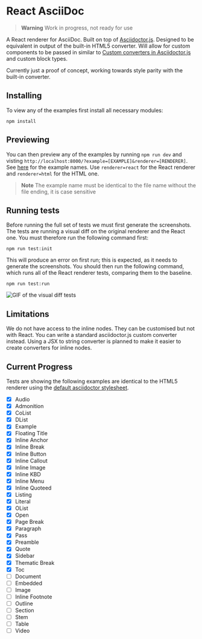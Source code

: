 # React AsciiDoc

> **Warning** Work in progress, not ready for use

A React renderer for AsciiDoc. Built on top of
[Asciidoctor.js](https://github.com/asciidoctor/asciidoctor.js/). Designed to be equivalent
in output of the built-in HTML5 converter. Will allow for custom components to be passed in
similar to
[Custom converters in Asciidoctor.js](https://docs.asciidoctor.org/asciidoctor.js/latest/extend/converter/custom-converter/)
and custom block types.

Currently just a proof of concept, working towards style parity with the built-in converter.

## Installing

To view any of the examples first install all necessary modules:

```
npm install
```

## Previewing

You can then preview any of the examples by running `npm run dev` and visting
`http://localhost:8000/?example=[EXAMPLE]&renderer=[RENDERER]`. See
[here](https://github.com/oxidecomputer/react-asciidoc/tree/main/src/examples) for the
example names. Use `renderer=react` for the React renderer and `renderer=html` for the HTML
one.

> **Note** The example name must be identical to the file name without the file ending, it
> is case sensitive

## Running tests

Before running the full set of tests we must first generate the screenshots. The tests are
running a visual diff on the original renderer and the React one. You must therefore run the
following command first:

```
npm run test:init
```

This will produce an error on first run; this is expected, as it needs to generate the
screenshots. You should then run the following command, which runs all of the React renderer
tests, comparing them to the baseline.

```
npm run test:run
```

![GIF of the visual diff tests](https://user-images.githubusercontent.com/4020798/196468163-a3fac4eb-ddec-43d1-99ee-a38fe7cd7062.gif)

## Limitations

We do not have access to the inline nodes. They can be customised but not with React. You
can write a standard asciidoctor.js custom converter instead. Using a JSX to string
converter is planned to make it easier to create converters for inline nodes.

## Current Progress

Tests are showing the following examples are identical to the HTML5 renderer using the [default asciidoctor stylesheet](https://github.com/asciidoctor/asciidoctor/blob/f80441fd2ad46439cce19bf54581eb9d79097f3d/src/stylesheets/asciidoctor.css).

- [x] Audio
- [x] Admonition
- [x] CoList
- [x] DList
- [x] Example
- [x] Floating Title
- [x] Inline Anchor
- [x] Inline Break
- [x] Inline Button
- [x] Inline Callout
- [x] Inline Image
- [x] Inline KBD
- [x] Inline Menu
- [x] Inline Quoteed
- [x] Listing
- [x] Literal
- [x] OList
- [x] Open
- [x] Page Break
- [x] Paragraph
- [x] Pass
- [x] Preamble
- [x] Quote
- [x] Sidebar
- [x] Thematic Break
- [x] Toc
- [ ] Document
- [ ] Embedded
- [ ] Image
- [ ] Inline Footnote
- [ ] Outline
- [ ] Section
- [ ] Stem
- [ ] Table
- [ ] Video
